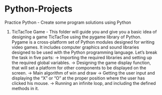 # Python-Projects
Practice Python - Create some program solutions using Python

1. TicTacToe Game - This folder will guide you and give you a basic idea of designing a game TicTacToe using the pygame library of Python. Pygame is a cross-platform set of Python modules designed for writing video games.  It includes computer graphics and sound libraries designed to be used with the Python programming language. Let’s break the task in five parts:
   -> Importing the required libraries and setting up the required global variables.
   -> Designing the game display function, that will set a platform for other components to be displayed on the screen.
   -> Main algorithm of win and draw
   -> Getting the user input and displaying the “X” or “O” at the proper position where the user has clicked his mouse.
   -> Running an infinite loop, and including the defined methods in it.
